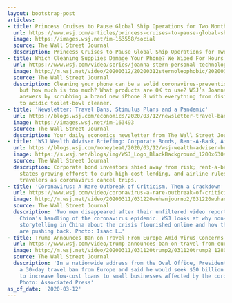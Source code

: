 ```yaml
---
layout: bootstrap-post
articles:
- title: Princess Cruises to Pause Global Ship Operations for Two Months
  url: https://www.wsj.com/articles/princess-cruises-to-pause-global-ship-operations-for-two-months-11584017873
  image: https://images.wsj.net/im-163558/social
  source: The Wall Street Journal
  description: Princess Cruises to Pause Global Ship Operations for Two Months wsj.com
- title: Which Cleaning Supplies Damage Your Phone? We Wiped For Hours to Find Out.
  url: https://www.wsj.com/video/series/joanna-stern-personal-technology/which-cleaning-supplies-damage-your-phone-we-wiped-for-hours-to-find-out/42E1417A-025B-4728-9260-401A903E953B
  image: http://m.wsj.net/video/20200312/20200312sternoleophobic/20200312sternoleophobic_1280x720.jpg
  source: The Wall Street Journal
  description: Cleaning your phone can be a solid coronavirus-prevention practice
    but how much is too much? What products are OK to use? WSJ’s Joanna Stern got
    answers by scrubbing a brand new iPhone 8 with everything from disinfecting wipes
    to acidic toilet-bowl cleaner.
- title: 'Newsletter: Travel Bans, Stimulus Plans and a Pandemic'
  url: https://blogs.wsj.com/economics/2020/03/12/newsletter-travel-bans-stimulus-plans-and-a-pandemic/
  image: https://images.wsj.net/im-163493
  source: The Wall Street Journal
  description: Your daily economics newsletter from The Wall Street Journal.
- title: 'WSJ Wealth Adviser Briefing: Corporate Bonds, Rent-A-Bank, Airline Fees'
  url: https://blogs.wsj.com/moneybeat/2020/03/12/wsj-wealth-adviser-briefing-corporate-bonds-rent-a-bank-airline-fees/
  image: https://s.wsj.net/blogs/img/WSJ_Logo_BlackBackground_1200x630social
  source: The Wall Street Journal
  description: Corporate bond investors shied away from risk; rent-a-banks defied
    states growing efforst to curb high-cost lending, and airline rules have rankled
    travelers as coronavirus cancel trips.
- title: 'Coronavirus: A Rare Outbreak of Criticism, Then a Crackdown'
  url: https://www.wsj.com/video/coronavirus-a-rare-outbreak-of-criticism-then-a-crackdown/BA3F31A9-61CD-40E0-88EA-AF949089F23C.html
  image: http://m.wsj.net/video/20200311/031220wuhanjourno2/031220wuhanjourno2_1280x720.jpg
  source: The Wall Street Journal
  description: 'Two men disappeared after their unfiltered video reports questioned
    China’s handling of the coronavirus epidemic. WSJ looks at why non-sanctioned
    storytelling in China about the crisis flourished online and how the authorities
    are pushing back. Photo: Isaac L…'
- title: Trump Announces Ban on Travel From Europe Amid Virus Concerns
  url: https://www.wsj.com/video/trump-announces-ban-on-travel-from-europe-amid-virus-concerns/23391DAA-72E9-4E0D-87AC-E917E2B8E9A4.html
  image: http://m.wsj.net/video/20200311/031120trump2/031120trump2_1280x720.jpg
  source: The Wall Street Journal
  description: 'In a nationwide address from the Oval Office, President Trump announced
    a 30-day travel ban from Europe and said he would seek $50 billion in funding
    to increase low-cost loans to small businesses affected by the coronavirus outbreak.
    Photo: Associated Press'
as_of_date: '2020-03-12'
---
```


